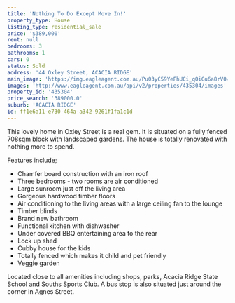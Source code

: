 ```yaml
---
title: 'Nothing To Do Except Move In!'
property_type: House
listing_type: residential_sale
price: '$389,000'
rent: null
bedrooms: 3
bathrooms: 1
cars: 0
status: Sold
address: '44 Oxley Street, ACACIA RIDGE'
main_image: 'https://img.eagleagent.com.au/Pu03yC59YeFhUCi_qOiGu6a8rV0=/1280x854/smart/https://s3-us-west-2.amazonaws.com/eagleagent-orig/images/6822990/117515995-image-M.jpg'
images: 'http://www.eagleagent.com.au/api/v2/properties/435304/images'
property_id: '435304'
price_search: '389000.0'
suburb: 'ACACIA RIDGE'
id: ff1e6a11-e730-464a-a342-9261f1fa1c1d
---
```

This lovely home in Oxley Street is a real gem. It is situated on a fully fenced 708sqm block with landscaped gardens. The house is totally renovated with nothing more to spend.

Features include;
*  Chamfer board construction with an iron roof
*  Three bedrooms - two rooms are air conditioned
*  Large sunroom just off the living area
*  Gorgeous hardwood timber floors
*  Air conditioning to the living areas with a large ceiling fan to the lounge
*  Timber blinds
*  Brand new bathroom
*  Functional kitchen with dishwasher
*  Under covered BBQ entertaining area to the rear
*  Lock up shed
*  Cubby house for the kids
*  Totally fenced which makes it child and pet friendly
*  Veggie garden

Located close to all amenities including shops, parks, Acacia Ridge State School and Souths Sports Club. A bus stop is also situated just around the corner in Agnes Street.